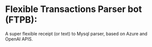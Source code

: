 # Flexible Transactions Parser bot (FTPB):
A super flexible receipt (or text) to Mysql parser, based on Azure and OpenAI APIS.  
